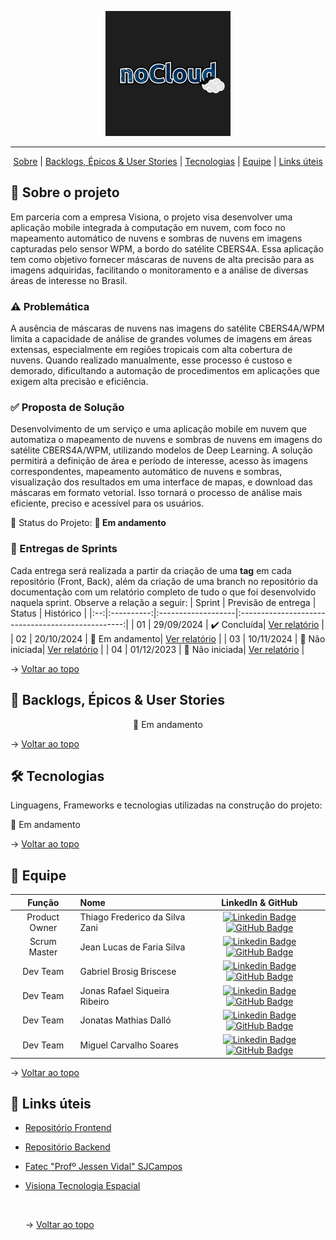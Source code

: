 <p align="center">
      <img src="./img/noCloud_logo.png" alt="logo noCloud" width="200">
<hr>

<span id="topo">
<p align="center">
    <a href="#sobre">Sobre</a>  |
    <a href="#backlogs">Backlogs, Épicos & User Stories</a>  |
    <a href="#tecnologias">Tecnologias</a>  |
    <a href="#equipe">Equipe</a> |
    <a href="#links">Links úteis</a>
</p>

<span id="sobre">

## :bookmark_tabs: Sobre o projeto

Em parceria com a empresa Visiona, o projeto visa desenvolver uma aplicação mobile integrada à computação em nuvem, com foco no mapeamento automático de nuvens e sombras de nuvens em imagens capturadas pelo sensor WPM, a bordo do satélite CBERS4A. Essa aplicação tem como objetivo fornecer máscaras de nuvens de alta precisão para as imagens adquiridas, facilitando o monitoramento e a análise de diversas áreas de interesse no Brasil.

### :warning: Problemática

A ausência de máscaras de nuvens nas imagens do satélite CBERS4A/WPM limita a capacidade de análise de grandes volumes de imagens em áreas extensas, especialmente em regiões tropicais com alta cobertura de nuvens. Quando realizado manualmente, esse processo é custoso e demorado, dificultando a automação de procedimentos em aplicações que exigem alta precisão e eficiência.

### :white_check_mark: Proposta de Solução

Desenvolvimento de um serviço e uma aplicação mobile em nuvem que automatiza o mapeamento de nuvens e sombras de nuvens em imagens do satélite CBERS4A/WPM, utilizando modelos de Deep Learning. A solução permitirá a definição de área e período de interesse, acesso às imagens correspondentes, mapeamento automático de nuvens e sombras, visualização dos resultados em uma interface de mapas, e download das máscaras em formato vetorial. Isso tornará o processo de análise mais eficiente, preciso e acessível para os usuários.

:pushpin: Status do Projeto: **🚧 Em andamento**

### 🏁 Entregas de Sprints

Cada entrega será realizada a partir da criação de uma **tag** em cada repositório (Front, Back), além da criação de uma branch no repositório da documentação com um relatório completo de tudo o que foi desenvolvido naquela sprint. Observe a relação a seguir:
| Sprint | Previsão de entrega | Status | Histórico |
|:--:|:----------:|:-------------------|:-------------------------------------------------:|
| 01 | 29/09/2024 | ✔️ Concluída| [Ver relatório]() |
| 02 | 20/10/2024 | 🚧 Em andamento| [Ver relatório]() |
| 03 | 10/11/2024 | 🛑 Não iniciada| [Ver relatório]() |
| 04 | 01/12/2023 | 🛑 Não iniciada| [Ver relatório]() |

<!--# 🚧 Em andamento -->
<!--# ✔️ Concluída -->

→ [Voltar ao topo](#topo)

<span id="backlogs">

## :dart: Backlogs, Épicos & User Stories

<div align="center">
   🚧 Em andamento
</div>

→ [Voltar ao topo](#topo)

<span id="tecnologias">

## 🛠️ Tecnologias

Linguagens, Frameworks e tecnologias utilizadas na construção do projeto:

🚧 Em andamento

→ [Voltar ao topo](#topo)

<span id="equipe">

## :busts_in_silhouette: Equipe

|    Função     | Nome                           |                                                                                                                                                      LinkedIn & GitHub                                                                                                                                                      |
| :-----------: | :----------------------------- | :-------------------------------------------------------------------------------------------------------------------------------------------------------------------------------------------------------------------------------------------------------------------------------------------------------------------------: |
|   Product Owner    | Thiago Frederico da Silva Zani |         [![Linkedin Badge](https://img.shields.io/badge/Linkedin-blue?style=flat-square&logo=Linkedin&logoColor=white)](https://www.linkedin.com/in/thiago-zani-1b8503249/) [![GitHub Badge](https://img.shields.io/badge/GitHub-111217?style=flat-square&logo=github&logoColor=white)](https://github.com/zani19)          |             
| Scrum Master | Jean Lucas de Faria Silva      |         [![Linkedin Badge](https://img.shields.io/badge/Linkedin-blue?style=flat-square&logo=Linkedin&logoColor=white)](https://www.linkedin.com/in/jeanlfs/) [![GitHub Badge](https://img.shields.io/badge/GitHub-111217?style=flat-square&logo=github&logoColor=white)](https://github.com/jeejinf)          |             
|   Dev Team    | Gabriel Brosig Briscese        |   [![Linkedin Badge](https://img.shields.io/badge/Linkedin-blue?style=flat-square&logo=Linkedin&logoColor=white)](https://www.linkedin.com/in/gabriel-brosig-briscese-344a5587/) [![GitHub Badge](https://img.shields.io/badge/GitHub-111217?style=flat-square&logo=github&logoColor=white)](https://github.com/Briscese)   |
|   Dev Team    | Jonas Rafael Siqueira Ribeiro      |                 [![Linkedin Badge](https://img.shields.io/badge/Linkedin-blue?style=flat-square&logo=Linkedin&logoColor=white)](https://www.linkedin.com/in/jonasrsribeiro/) [![GitHub Badge](https://img.shields.io/badge/GitHub-111217?style=flat-square&logo=github&logoColor=white)](https://github.com/jonasrsribeiro)         |
|   Dev Team    | Jonatas Mathias Dalló     |         [![Linkedin Badge](https://img.shields.io/badge/Linkedin-blue?style=flat-square&logo=Linkedin&logoColor=white)](https://www.linkedin.com/in/jonatas-mathias-147638206) [![GitHub Badge](https://img.shields.io/badge/GitHub-111217?style=flat-square&logo=github&logoColor=white)](https://github.com/Jonatas-Dallo)          |
|   Dev Team    | Miguel Carvalho Soares     |         [![Linkedin Badge](https://img.shields.io/badge/Linkedin-blue?style=flat-square&logo=Linkedin&logoColor=white)](https://www.linkedin.com/in/miguel-carvalho-soares-722b161a3/) [![GitHub Badge](https://img.shields.io/badge/GitHub-111217?style=flat-square&logo=github&logoColor=white)](https://github.com/Miguel-C1)          |

→ [Voltar ao topo](#topo)

<span id="links">

## :link: Links úteis

- [Repositório Frontend](https://github.com/noCloud-Visiona/frontend)

- [Repositório Backend](https://github.com/noCloud-Visiona/backend)

- [Fatec "Profº Jessen Vidal" SJCampos](https://fatecsjc-prd.azurewebsites.net/)

- [Visiona Tecnologia Espacial](https://visionaespacial.com/empresa/)

   <br>

  → [Voltar ao topo](#topo)
